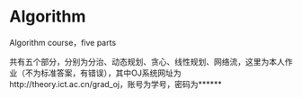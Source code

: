 # Algorithm
Algorithm course，five parts

共有五个部分，分别为分治、动态规划、贪心、线性规划、网络流，这里为本人作业（不为标准答案，有错误），其中OJ系统网址为http://theory.ict.ac.cn/grad_oj，账号为学号，密码为******
